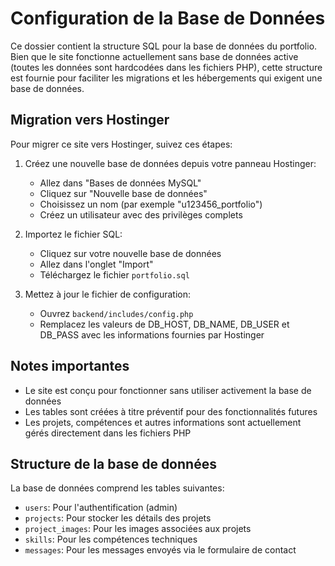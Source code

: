 # Configuration de la Base de Données

Ce dossier contient la structure SQL pour la base de données du portfolio. Bien que le site fonctionne actuellement sans base de données active (toutes les données sont hardcodées dans les fichiers PHP), cette structure est fournie pour faciliter les migrations et les hébergements qui exigent une base de données.

## Migration vers Hostinger

Pour migrer ce site vers Hostinger, suivez ces étapes:

1. Créez une nouvelle base de données depuis votre panneau Hostinger:
   - Allez dans "Bases de données MySQL"
   - Cliquez sur "Nouvelle base de données"
   - Choisissez un nom (par exemple "u123456_portfolio")
   - Créez un utilisateur avec des privilèges complets

2. Importez le fichier SQL:
   - Cliquez sur votre nouvelle base de données
   - Allez dans l'onglet "Import"
   - Téléchargez le fichier `portfolio.sql`

3. Mettez à jour le fichier de configuration:
   - Ouvrez `backend/includes/config.php`
   - Remplacez les valeurs de DB_HOST, DB_NAME, DB_USER et DB_PASS avec les informations fournies par Hostinger

## Notes importantes

- Le site est conçu pour fonctionner sans utiliser activement la base de données
- Les tables sont créées à titre préventif pour des fonctionnalités futures
- Les projets, compétences et autres informations sont actuellement gérés directement dans les fichiers PHP

## Structure de la base de données

La base de données comprend les tables suivantes:

- `users`: Pour l'authentification (admin)
- `projects`: Pour stocker les détails des projets
- `project_images`: Pour les images associées aux projets
- `skills`: Pour les compétences techniques
- `messages`: Pour les messages envoyés via le formulaire de contact 